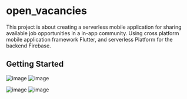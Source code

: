 # open_vacancies

This project is about creating a serverless mobile application
for sharing available job opportunities in a in-app community.
Using cross platform mobile application framework Flutter,
and serverless Platform for the backend Firebase.
## Getting Started

![image](https://user-images.githubusercontent.com/87943836/182366759-f4c85da3-c405-4e06-915f-d79d51bb2fce.png)
![image](https://user-images.githubusercontent.com/87943836/182366790-4dda1afa-fbdd-403c-8055-0a751d3c94bb.png)


![image](https://user-images.githubusercontent.com/87943836/182366840-1929c154-af40-4331-9943-23fd5fedb9a7.png)
![image](https://user-images.githubusercontent.com/87943836/182366904-5e249b23-75dc-4b37-abd4-3fa84e426a8f.png)
